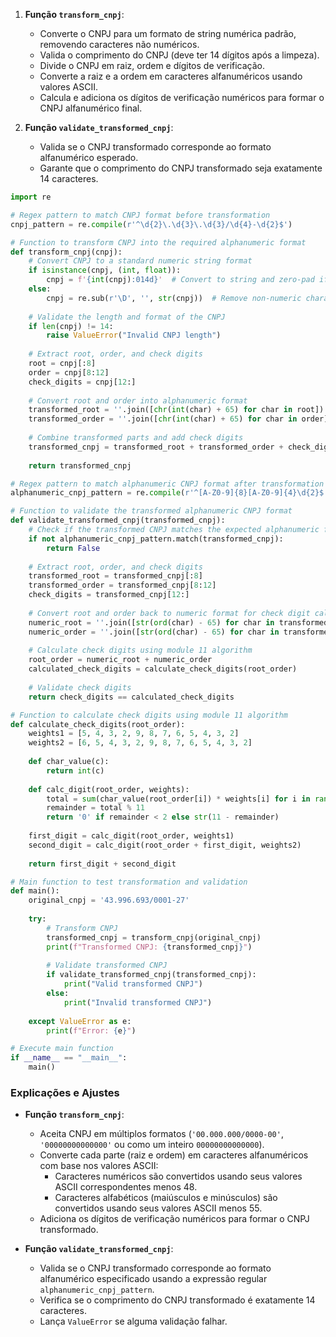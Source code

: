 1. **Função `transform_cnpj`**:
   - Converte o CNPJ para um formato de string numérica padrão, removendo caracteres não numéricos.
   - Valida o comprimento do CNPJ (deve ter 14 dígitos após a limpeza).
   - Divide o CNPJ em raiz, ordem e dígitos de verificação.
   - Converte a raiz e a ordem em caracteres alfanuméricos usando valores ASCII.
   - Calcula e adiciona os dígitos de verificação numéricos para formar o CNPJ alfanumérico final.

2. **Função `validate_transformed_cnpj`**:
   - Valida se o CNPJ transformado corresponde ao formato alfanumérico esperado.
   - Garante que o comprimento do CNPJ transformado seja exatamente 14 caracteres.

```python
import re

# Regex pattern to match CNPJ format before transformation
cnpj_pattern = re.compile(r'^\d{2}\.\d{3}\.\d{3}/\d{4}-\d{2}$')

# Function to transform CNPJ into the required alphanumeric format
def transform_cnpj(cnpj):
    # Convert CNPJ to a standard numeric string format
    if isinstance(cnpj, (int, float)):
        cnpj = f'{int(cnpj):014d}'  # Convert to string and zero-pad if numeric
    else:
        cnpj = re.sub(r'\D', '', str(cnpj))  # Remove non-numeric characters and convert to string
    
    # Validate the length and format of the CNPJ
    if len(cnpj) != 14:
        raise ValueError("Invalid CNPJ length")
    
    # Extract root, order, and check digits
    root = cnpj[:8]
    order = cnpj[8:12]
    check_digits = cnpj[12:]
    
    # Convert root and order into alphanumeric format
    transformed_root = ''.join([chr(int(char) + 65) for char in root])  # Convert numeric to alphanumeric
    transformed_order = ''.join([chr(int(char) + 65) for char in order])  # Convert numeric to alphanumeric
    
    # Combine transformed parts and add check digits
    transformed_cnpj = transformed_root + transformed_order + check_digits
    
    return transformed_cnpj

# Regex pattern to match alphanumeric CNPJ format after transformation
alphanumeric_cnpj_pattern = re.compile(r'^[A-Z0-9]{8}[A-Z0-9]{4}\d{2}$')

# Function to validate the transformed alphanumeric CNPJ format
def validate_transformed_cnpj(transformed_cnpj):
    # Check if the transformed CNPJ matches the expected alphanumeric format
    if not alphanumeric_cnpj_pattern.match(transformed_cnpj):
        return False
    
    # Extract root, order, and check digits
    transformed_root = transformed_cnpj[:8]
    transformed_order = transformed_cnpj[8:12]
    check_digits = transformed_cnpj[12:]
    
    # Convert root and order back to numeric format for check digit calculation
    numeric_root = ''.join([str(ord(char) - 65) for char in transformed_root])  # Reverse ASCII conversion
    numeric_order = ''.join([str(ord(char) - 65) for char in transformed_order])  # Reverse ASCII conversion
    
    # Calculate check digits using module 11 algorithm
    root_order = numeric_root + numeric_order
    calculated_check_digits = calculate_check_digits(root_order)
    
    # Validate check digits
    return check_digits == calculated_check_digits

# Function to calculate check digits using module 11 algorithm
def calculate_check_digits(root_order):
    weights1 = [5, 4, 3, 2, 9, 8, 7, 6, 5, 4, 3, 2]
    weights2 = [6, 5, 4, 3, 2, 9, 8, 7, 6, 5, 4, 3, 2]
    
    def char_value(c):
        return int(c)
    
    def calc_digit(root_order, weights):
        total = sum(char_value(root_order[i]) * weights[i] for i in range(len(weights)))
        remainder = total % 11
        return '0' if remainder < 2 else str(11 - remainder)
    
    first_digit = calc_digit(root_order, weights1)
    second_digit = calc_digit(root_order + first_digit, weights2)
    
    return first_digit + second_digit

# Main function to test transformation and validation
def main():
    original_cnpj = '43.996.693/0001-27'
    
    try:
        # Transform CNPJ
        transformed_cnpj = transform_cnpj(original_cnpj)
        print(f"Transformed CNPJ: {transformed_cnpj}")
        
        # Validate transformed CNPJ
        if validate_transformed_cnpj(transformed_cnpj):
            print("Valid transformed CNPJ")
        else:
            print("Invalid transformed CNPJ")
        
    except ValueError as e:
        print(f"Error: {e}")

# Execute main function
if __name__ == "__main__":
    main()
```

### Explicações e Ajustes

- **Função `transform_cnpj`**:
  - Aceita CNPJ em múltiplos formatos (`'00.000.000/0000-00'`, `'00000000000000'` ou como um inteiro `00000000000000`).
  - Converte cada parte (raiz e ordem) em caracteres alfanuméricos com base nos valores ASCII:
    - Caracteres numéricos são convertidos usando seus valores ASCII correspondentes menos 48.
    - Caracteres alfabéticos (maiúsculos e minúsculos) são convertidos usando seus valores ASCII menos 55.
  - Adiciona os dígitos de verificação numéricos para formar o CNPJ transformado.

- **Função `validate_transformed_cnpj`**:
  - Valida se o CNPJ transformado corresponde ao formato alfanumérico especificado usando a expressão regular `alphanumeric_cnpj_pattern`.
  - Verifica se o comprimento do CNPJ transformado é exatamente 14 caracteres.
  - Lança `ValueError` se alguma validação falhar.

